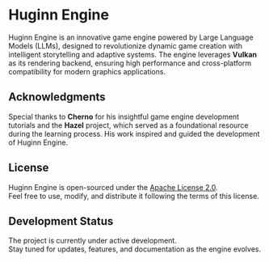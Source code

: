# Huginn Engine

Huginn Engine is an innovative game engine powered by Large Language Models (LLMs), designed to revolutionize dynamic game creation with intelligent storytelling and adaptive systems. The engine leverages **Vulkan** as its rendering backend, ensuring high performance and cross-platform compatibility for modern graphics applications.

## Acknowledgments

Special thanks to **Cherno** for his insightful game engine development tutorials and the **Hazel** project, which served as a foundational resource during the learning process. His work inspired and guided the development of Huginn Engine.

## License

Huginn Engine is open-sourced under the [Apache License 2.0](https://www.apache.org/licenses/LICENSE-2.0).  
Feel free to use, modify, and distribute it following the terms of this license.

## Development Status

The project is currently under active development.  
Stay tuned for updates, features, and documentation as the engine evolves.